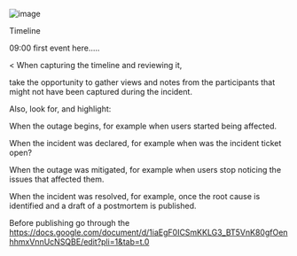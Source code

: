 ![image](https://github.com/user-attachments/assets/deb8b19a-6119-4f62-ab87-a6dd906416dc)


Timeline
<Date here>

09:00 first event here.....

< When capturing the timeline and reviewing it,

take the opportunity to gather views and notes from the participants that might not have been captured during the incident.

Also, look for, and highlight:

When the outage begins,  for example when users started being affected.

When the incident was declared, for example when was the incident ticket open? 

When the outage was mitigated, for example when users stop noticing the issues that affected them.

When the incident was resolved, for example, once the root cause is identified and a draft of a postmortem is published. 



Before publishing go through the https://docs.google.com/document/d/1iaEgF0ICSmKKLG3_BT5VnK80gfOenhhmxVnnUcNSQBE/edit?pli=1&tab=t.0
